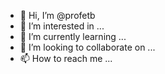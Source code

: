 - 👋 Hi, I’m @profetb
- 👀 I’m interested in ...
- 🌱 I’m currently learning ...
- 💞️ I’m looking to collaborate on ...
- 📫 How to reach me ...

<!---
profetb/profetb is a ✨ special ✨ repository because its `README.md` (this file) appears on your GitHub profile.
You can click the Preview link to take a look at your changes.
--->
